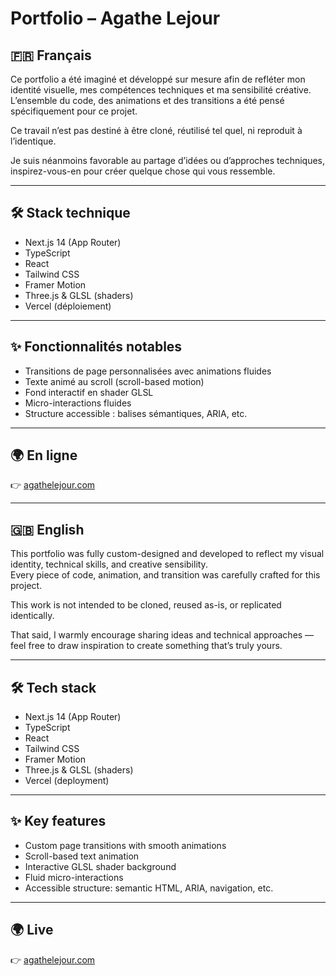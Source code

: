 # Portfolio – Agathe Lejour

## 🇫🇷 Français

Ce portfolio a été imaginé et développé sur mesure afin de refléter mon identité visuelle, mes compétences techniques et ma sensibilité créative.  
L’ensemble du code, des animations et des transitions a été pensé spécifiquement pour ce projet.

Ce travail n’est pas destiné à être cloné, réutilisé tel quel, ni reproduit à l’identique.

Je suis néanmoins favorable au partage d’idées ou d’approches techniques, inspirez-vous-en pour créer quelque chose qui vous ressemble.

---

## 🛠️ Stack technique

- Next.js 14 (App Router)
- TypeScript
- React
- Tailwind CSS
- Framer Motion
- Three.js & GLSL (shaders)
- Vercel (déploiement)

---

## ✨ Fonctionnalités notables

- Transitions de page personnalisées avec animations fluides  
- Texte animé au scroll (scroll-based motion)  
- Fond interactif en shader GLSL  
- Micro-interactions fluides  
- Structure accessible : balises sémantiques, ARIA, etc.

---

## 🌍 En ligne

👉 [agathelejour.com](https://www.agathelejour.com)

---

## 🇬🇧 English

This portfolio was fully custom-designed and developed to reflect my visual identity, technical skills, and creative sensibility.  
Every piece of code, animation, and transition was carefully crafted for this project.

This work is not intended to be cloned, reused as-is, or replicated identically.

That said, I warmly encourage sharing ideas and technical approaches — feel free to draw inspiration to create something that’s truly yours.

---

## 🛠️ Tech stack

- Next.js 14 (App Router)  
- TypeScript  
- React  
- Tailwind CSS  
- Framer Motion  
- Three.js & GLSL (shaders)  
- Vercel (deployment)

---

## ✨ Key features

- Custom page transitions with smooth animations  
- Scroll-based text animation  
- Interactive GLSL shader background  
- Fluid micro-interactions  
- Accessible structure: semantic HTML, ARIA, navigation, etc.

---

## 🌍 Live

👉 [agathelejour.com](https://www.agathelejour.com)
